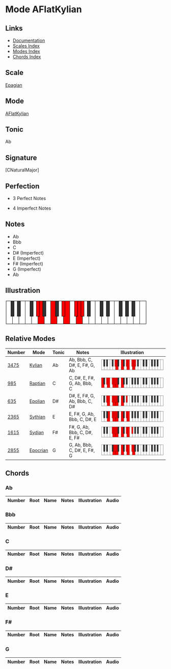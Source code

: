 # Mode AFlatKylian

## Links

- [Documentation](index.md)
- [Scales Index](Scales.md)
- [Modes Index](Modes.md)
- [Chords Index](Chords.md)

## Scale

[Epagian](ScaleEpagian.md)

## Mode

[AFlatKylian](ModeAFlatKylian.md)

## Tonic

Ab

## Signature

[CNaturalMajor]

## Perfection

 - 3 Perfect Notes

 - 4 Imperfect Notes

## Notes

- Ab
- Bbb
- C
- D# (Imperfect)
- E (Imperfect)
- F# (Imperfect)
- G (Imperfect)
- Ab

## Illustration

![AFlatKylian](ModeAFlatKylian.png)

## Relative Modes

| Number | Mode | Tonic | Notes | Illustration |
|--------|------|-------|-------|--------------|
| [3475](https://ianring.com/musictheory/scales/3475) | [Kylian](ModeKylian.md) | Ab | Ab, Bbb, C, D#, E, F#, G, Ab | ![AFlatKylian](ModeAFlatKylian.png) |
| [985](https://ianring.com/musictheory/scales/985) | [Raptian](ModeRaptian.md) | C | C, D#, E, F#, G, Ab, Bbb, C | ![CNaturalRaptian](ModeCNaturalRaptian.png) |
| [635](https://ianring.com/musictheory/scales/635) | [Epolian](ModeEpolian.md) | D# | D#, E, F#, G, Ab, Bbb, C, D# | ![DSharpEpolian](ModeDSharpEpolian.png) |
| [2365](https://ianring.com/musictheory/scales/2365) | [Sythian](ModeSythian.md) | E | E, F#, G, Ab, Bbb, C, D#, E | ![ENaturalSythian](ModeENaturalSythian.png) |
| [1615](https://ianring.com/musictheory/scales/1615) | [Sydian](ModeSydian.md) | F# | F#, G, Ab, Bbb, C, D#, E, F# | ![FSharpSydian](ModeFSharpSydian.png) |
| [2855](https://ianring.com/musictheory/scales/2855) | [Epocrian](ModeEpocrian.md) | G | G, Ab, Bbb, C, D#, E, F#, G | ![GNaturalEpocrian](ModeGNaturalEpocrian.png) |

## Chords

### Ab

| Number | Root | Name | Notes | Illustration | Audio |
|--------|------|------|-------|--------------|-------|

### Bbb

| Number | Root | Name | Notes | Illustration | Audio |
|--------|------|------|-------|--------------|-------|

### C

| Number | Root | Name | Notes | Illustration | Audio |
|--------|------|------|-------|--------------|-------|

### D#

| Number | Root | Name | Notes | Illustration | Audio |
|--------|------|------|-------|--------------|-------|

### E

| Number | Root | Name | Notes | Illustration | Audio |
|--------|------|------|-------|--------------|-------|

### F#

| Number | Root | Name | Notes | Illustration | Audio |
|--------|------|------|-------|--------------|-------|

### G

| Number | Root | Name | Notes | Illustration | Audio |
|--------|------|------|-------|--------------|-------|

